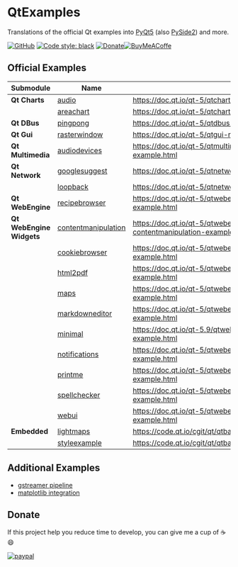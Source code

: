# QtExamples
Translations of the official Qt examples into [PyQt5](https://pypi.org/project/PyQt5/) (also [PySide2](https://pypi.org/project/PySide2/)) and more.

 [![GitHub](https://img.shields.io/github/license/eyllanesc/QtExamples.svg)](https://github.com/eyllanesc/QtExamples/blob/master/LICENSE) [![Code style: black](https://img.shields.io/badge/code%20style-black-000000.svg)](https://github.com/psf/black) [![Donate](https://img.shields.io/badge/donate-PayPal-blue.svg?logo=paypal)](https://www.paypal.me/eyllanesc)[![BuyMeACoffe](https://www.buymeacoffee.com/assets/img/custom_images/orange_img.png)](https://www.buymeacoffee.com/eyllanesc)

## Official Examples

| Submodule                | Name                                                                 | Link                                                                                 | PyQt5 | PySide2 |
| ------------------------ | -------------------------------------------------------------------- | ------------------------------------------------------------------------------------ | :---: | :-----: |
| **Qt Charts**            | [audio](official/charts/audio)                                       | https://doc.qt.io/qt-5/qtcharts-audio-example.html                                   |       |         |
|                          | [areachart](official/charts/areachart)                               | https://doc.qt.io/qt-5/qtcharts-areachart-example.html                               |       |         |
| **Qt DBus**              | [pingpong](official/dbus/pingpong)                                   | https://doc.qt.io/qt-5/qtdbus-pingpong-example.html                                  |       |         |
| **Qt Gui**               | [rasterwindow](official/gui/rasterwindow)                            | https://doc.qt.io/qt-5/qtgui-rasterwindow-example.html                               |       |         |
| **Qt Multimedia**        | [audiodevices](official/multimedia/audiodevices)                     | https://doc.qt.io/qt-5/qtmultimedia-multimedia-audiodevices-example.html             |       |         |
| **Qt Network**           | [googlesuggest](official/network/googlesuggest)                      | https://doc.qt.io/qt-5/qtnetwork-googlesuggest-example.html                          |       |         |
|                          | [loopback](official/network/loopback)                                | https://doc.qt.io/qt-5/qtnetwork-loopback-example.html                               |       |         |
| **Qt WebEngine**         | [recipebrowser](official/webengine/recipebrowser)                    | https://doc.qt.io/qt-5/qtwebengine-webengine-recipebrowser-example.html              |       |         |
| **Qt WebEngine Widgets** | [contentmanipulation](official/webenginewidgets/contentmanipulation) | https://doc.qt.io/qt-5/qtwebengine-webenginewidgets-contentmanipulation-example.html |       |         |
|                          | [cookiebrowser](official/webenginewidgets/cookiebrowser)             | https://doc.qt.io/qt-5/qtwebengine-webenginewidgets-cookiebrowser-example.html       |       |         |
|                          | [html2pdf](official/webenginewidgets/html2pdf)                       | https://doc.qt.io/qt-5/qtwebengine-webenginewidgets-html2pdf-example.html            |       |         |
|                          | [maps](official/webenginewidgets/maps)                               | https://doc.qt.io/qt-5/qtwebengine-webenginewidgets-maps-example.html                |       |         |
|                          | [markdowneditor](official/webenginewidgets/markdowneditor)           | https://doc.qt.io/qt-5/qtwebengine-webenginewidgets-markdowneditor-example.html      |       |         |
|                          | [minimal](official/webenginewidgets/minimal)                         | https://doc.qt.io/qt-5.9/qtwebengine-webenginewidgets-minimal-example.html           |       |         |
|                          | [notifications](official/webenginewidgets/notifications)             | https://doc.qt.io/qt-5/qtwebengine-webenginewidgets-notifications-example.html       |       |         |
|                          | [printme](official/webenginewidgets/printme)                         | https://doc.qt.io/qt-5/qtwebengine-webenginewidgets-printme-example.html             |       |         |
|                          | [spellchecker](official/webenginewidgets/spellchecker)               | https://doc.qt.io/qt-5/qtwebengine-webenginewidgets-spellchecker-example.html        |       |         |
|                          | [webui](official/webenginewidgets/webui)                             | https://doc.qt.io/qt-5/qtwebengine-webenginewidgets-webui-example.html               |       |         |
| **Embedded**             | [lightmaps](official/embedded/lightmaps)                             | https://code.qt.io/cgit/qt/qtbase.git/tree/examples/embedded/lightmaps               |       |         |
|                          | [styleexample](official/embedded/styleexample)                       | https://code.qt.io/cgit/qt/qtbase.git/tree/examples/embedded/styleexample               |       |         |


## Additional Examples

* [gstreamer pipeline](others/gst_pipeline)
* [matplotlib integration](others/matplotlib)

## Donate

If this project help you reduce time to develop, you can give me a cup of :coffee: :smile:

[![paypal](https://www.paypalobjects.com/en_US/i/btn/btn_donateCC_LG.gif)](https://www.paypal.me/eyllanesc)
